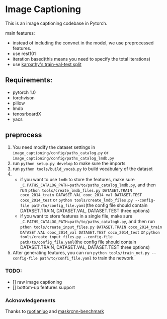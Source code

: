 # Image Captioning

This is an image captioning codebase in Pytorch.

main features:
   - instead of including the convnet in the model, we use preprocessed features.
   - use rest101
   - iteration based(this means you need to specify the total iterations)
   - use [karpathy's train-val-test split](http://cs.stanford.edu/people/karpathy/deepimagesent/caption_datasets.zip)
## Requirements:
- pytorch 1.0
- torchvison
- pillow
- lmdb
- tenosrboardX
- yacs

## preprocess 
1. You need modify the dataset settings in `image_captioning/config/paths_catalog.py` or `image_captioning/config/paths_catalog_lmdb.py`
2. run `python setup.py develop` to make sure the imports
3. run `python tools/build_vocab.py` to build vocabulary of the dataset
4. 
    - if you want to use `lmdb` to store the features, make sure `_C.PATHS_CATALOG_PATH=path/to/paths_catalog_lmdb.py`,
and then run `pthon tools/create_lmdb_files.py DATASET.TRAIN coco_2014_train DATASET.VAL cooc_2014_val DATASET.TEST coco_2014_test`
or `python tools/create_lmdb_files.py --config-file path/to/config_file.yaml`(the config file should contain DATASET.TRAIN, DATASET.VAL, DATASET.TEST three options)
    - if you want to store features in a single file, make sure `_C.PATHS_CATALOG_PATH=path/to/paths_catalogb.py`,
and then run `pthon tools/create_input_files.py DATASET.TRAIN coco_2014_train DATASET.VAL cooc_2014_val DATASET.TEST coco_2014_test`
or `python tools/create_input_files.py --config-file path/to/config_file.yaml`(the config file should contain DATASET.TRAIN, DATASET.VAL, DATASET.TEST three options)
5. After generating features, you can run `python tools/train_net.py --config-file path/to/confi_file.yaml` to train the network.


### TODO:
- [] raw image captioning
- [] bottom-up features support

### Acknowledgements
Thanks to [ruotianluo](https://github.com/ruotianluo/self-critical.pytorch) and [maskrcnn-benchmark](https://github.com/facebookresearch/maskrcnn-benchmark)